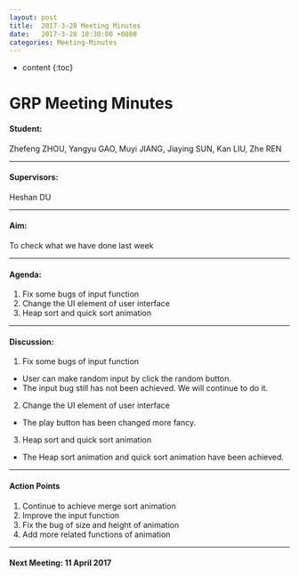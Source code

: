 ```yaml
---
layout: post
title:  2017-3-28 Meeting Minutes
date:   2017-3-28 10:30:00 +0800
categories: Meeting-Minutes
---
```


* content
{:toc}


# GRP Meeting Minutes


#### Student: 

Zhefeng ZHOU, Yangyu GAO, Muyi JIANG, Jiaying SUN, Kan LIU, Zhe REN

---

#### Supervisors: 

Heshan DU

---

#### Aim: 

To check what we have done last week



---

#### Agenda: 

1.	Fix some bugs of input function
2.	Change the UI element of user interface
3.	Heap sort and quick sort animation

---

#### Discussion:
1.	Fix some bugs of input function
 *	User can make random input by click the random button.
 *	The input bug still has not been achieved. We will continue to do it.



2.	Change the UI element of user interface
 *	The play button has been changed more fancy.


3. 	Heap sort and quick sort animation
 * The Heap sort animation and quick sort animation have been achieved. 

---

#### Action Points

1.	Continue to achieve merge sort animation
2.	Improve the input function
3.	Fix the bug of size and height of animation
4.	Add more related functions of animation




	
---
	 
#### Next Meeting: 11 April 2017


